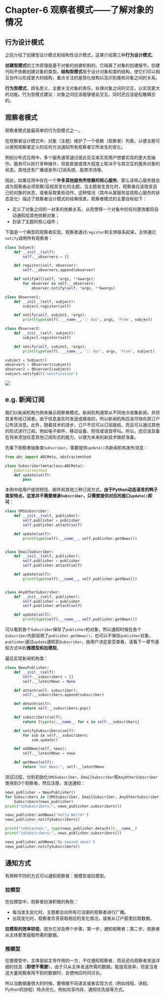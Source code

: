 <!-- #region -->
# Chapter-6 观察者模式——了解对象的情况
## 行为设计模式
之前介绍了创建型设计模式和结构性设计模式，这章介绍第三种**行为设计模式**。

**创建型模式**的工作原理是基于对象的创建机制的。它隔离了对象的创建细节，创建代码不依赖创建对象的类型。**结构型模式**用于设计对象和类的结构，使它们可以相互协作以形成更大的结构，重点关注的是简化结构以及识别类和对象之间的关系。

**行为型模式**，顾名思义，主要关注对象的责任，处理对象之间的交互，以实现更大的功能。行为型模式建议：对象之间应该能够彼此交互，同时还应该是松散耦合的。


## 观察者模式
观察者模式是最简单的行为型模式之一。

在观察者设计模式中，对象（主题）维护了一个依赖（观察者）列表，以便主题可以使用观察者定义的任何方法通知所有观察者它所发生的变化。

例如分布式应用中，多个服务通常通过彼此交互来实现用户想要实现的更大型操作。服务可以执行多种操作，但是直接或很大程度上取决于与其交互的服务对象的状态。其他还有广播或发布/订阅系统、股票市场等。

因此，如果应用中存在一个**许多其他服务所依赖的核心服务**，那么该核心服务就会成为观察者必须观察/监视其变化的主题。当主题发生变化时，观察者应该改变自己的对象的状态，或者采取某些动作。这种情况（其中从属服务监视核心服务的状态变化）描述了观察者设计模式的经典情景。观察者模式的主要目标如下：
- 定义了对象之间的一对多的依赖关系，从而使得一个对象中的任何更改都将自动通知给其他依赖对象；
- 封装了主题的核心组件；

下面是一个典型的观察者实现，观察者通过`register`和主体联系起来，主体通过`notify`调用所有观察者：
<!-- #endregion -->

```python
class Subject:
    def __init__(self):
        self.__observers = []

    def register(self, observer):
        self.__observers.append(observer)

    def notifyAll(self, *args, **kwargs):
        for observer in self.__observers:
            observer.notify(self, *args, **kwargs) 

class Observer1:
    def __init__(self, subject):
        subject.register(self)

    def notify(self, subject, *args):
        print(type(self). __name__,':: Got', args, 'From', subject)

class Observer2:
    def __init__(self, subject):
        subject.register(self)

    def notify(self, subject, *args):
        print(type(self). __name__, ':: Got', args, 'From', subject)

subject = Subject()
observer1 = Observer1(subject)
observer2 = Observer2(subject)
subject.notifyAll('notification')
```

![](http://static.zybuluo.com/AustinMxnet/4hvywuweirpxf7203j7qnn1s/image.png)

## e.g. 新闻订阅
我们以新闻机构为例来展示观察者模式。新闻机构通常从不同地点收集新闻，并将其发布给订阅者。由于信息是实时发送或接收的，所以新闻机构应该尽快向其订户公布该消息。此外，随着技术的进步，订户不仅可以订阅报纸，而且可以通过其他的形式进行订阅，例如电子邮件、移动设备、短信或语音呼叫。所以，还应该具备在将来添加任意其他订阅形式的能力，以便为未来的新技术做好准备。

先看下观察者抽象类`Subscriber`，需要提供`update()`共新闻机构发布消息：

```python
from abc import ABCMeta, abstractmethod

class Subscriber(metaclass=ABCMeta):
    @abstractmethod
    def update(self):
        pass
```

本例中给用户提供短信、邮件和其他三种订阅方式，**由于Python动态语言的鸭子类型特点，这里并不需要继承`Subscriber`，只需要提供对应的接口`update()`即可**：

```python
class SMSSubscriber:
    def __init__(self, publisher):
        self.publisher = publisher
        self.publisher.attach(self)

    def update(self):
        print(type(self).__name__, self.publisher.getNews())


class EmailSubscriber:
    def __init__(self, publisher):
        self.publisher = publisher
        self.publisher.attach(self)

    def update(self):
        print(type(self).__name__, self.publisher.getNews())


class AnyOtherSubscriber:
    def __init__(self, publisher):
        self.publisher = publisher
        self.publisher.attach(self)

    def update(self):
        print(type(self).__name__, self.publisher.getNews())
```

可以看到各个`Subscriber`保存了`publisher`的对象，所以通知时候在各个`Subscriber`内部调用了`publisher.getNews()`，也可以不保存`publisher`对象，`publisher`通过`update`通知到`Subscriber`，由用户决定是否查看，请看下一章节通知方式中的**推模型和拉模型**。

最后实现新闻机构类：

```python
class NewsPublisher:
    def __init__(self):
        self.__subscribers = []
        self.__latestNews = None

    def attach(self, subscriber):
        self.__subscribers.append(subscriber)

    def detach(self):
        return self.__subscribers.pop()

    def subscribers(self):
        return [type(x).__name__ for x in self.__subscribers]

    def notifySubscribers(self):
        for sub in self.__subscribers:
            sub.update()

    def addNews(self, news):
        self.__latestNews = news

    def getNews(self):
        return "Got News:", self.__latestNews
```

测试过程，分别初始化`SMSSubscriber`、`EmailSubscriber`和`AnyOtherSubscriber`类得到3个观察者，然后注册，发送通知：

```python
news_publisher = NewsPublisher()
for Subscribers in [SMSSubscriber, EmailSubscriber, AnyOtherSubscriber]:
    Subscribers(news_publisher)
print("\nSubscribers:", news_publisher.subscribers())

news_publisher.addNews('Hello World!')
news_publisher.notifySubscribers()

print("\nDetached:", type(news_publisher.detach()).__name__)
print("\nSubscribers:", news_publisher.subscribers())

news_publisher.addNews('My second news!')
news_publisher.notifySubscribers()
```

## 通知方式
有两种不同的方式可以通知观察者：推模型或拉模型。

### 拉模型
在拉模型中，观察者扮演积极的角色：
- 每当发生变化时，主题都会向所有已注册的观察者进行广播。
- 出现变化时，观察者负责获取相应的变化情况，或者从订户那里拉取数据。

**拉模型的效率较低**，因为它涉及两个步骤，第一步，通知观察者；第二步，观察者从主体那里提取所需的数据。

### 推模型
在推模型中，主体是起主导作用的一方，不仅通知观察者，而且还向观察者发送详细的信息（**即使不需要**）。由于只从主体发送所需的数据，能提高效率，但是当发送大量观察者用不到的数据时，会使响应时间过长。

所以当数据量很大的时候，要根据不同语言或者实现方式（例如线程、进程、Python的协程）特点优化，例如共享内存、通知优先级等方式。

